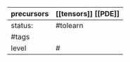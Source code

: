 | precursors | [[tensors]] [[PDE]] |
| ---------- | ------------------- |
| status:    | #tolearn            |
| #tags      |                     |
| level      | #                   |
